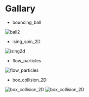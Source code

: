 # Gallary

- bouncing_ball

![ball2](https://github.com/pondelion/3DSimulatorWebApp/blob/master/gallary/ball4.gif?raw=true)

- ising_spin_2D

![ising2d](https://github.com/pondelion/3DSimulatorWebApp/blob/master/gallary/ising2d_1.gif?raw=true)

- flow_particles

![flow_particles](https://github.com/pondelion/3DSimulatorWebApp/blob/master/gallary/flow_particles.gif?raw=true)

- box_collision_2D

![box_collision_2D](https://github.com/pondelion/3DSimulatorWebApp/blob/master/gallary/box_collision_2D.gif?raw=true)
![box_collision_2D](https://github.com/pondelion/3DSimulatorWebApp/blob/master/gallary/box_collision_2D_2.gif?raw=true)